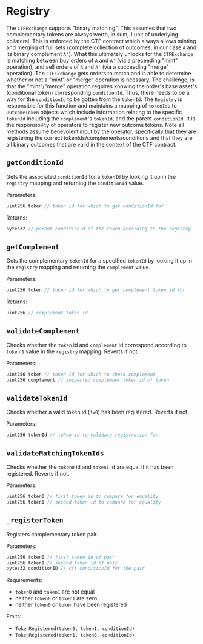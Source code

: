 # Registry

The `CTFExchange` supports "binary matching". This assumes that two complementary tokens are always worth, in sum, 1 unit of underlying collateral. This is enforced by the CTF contract which always allows minting and merging of full sets (complete collection of outcomes, in our case `A` and its binary complement `A'`). What this ultimately unlocks for the `CTFExchange` is matching between buy orders of `A` and `A'` (via a preceeding "mint" operation), and sell orders of `A` and `A'` (via a succeeding "merge" operation). The `CTFExchange` gets orders to match and is able to determine whether or not a "mint" or "merge" operation is ncessary. The challenge, is that the "mint"/"merge" operation requires knowing the order's base asset's (conditional token) corresponding `conditionId`. Thus, there needs to be a way for the `conditionId` to be gotten from the `tokenId`. The `Registry` is responsible for this function and maintains a mapping of `tokenId`s to `OutcomeToken` objects which include information relating to the specific `tokenId` including the `complement`'s `tokenId`, and the parent `conditionId`. It is the responsibility of operators to register new outcome tokens. Note all methods assume benevolent input by the operator, specifically that they are registering the correct tokenIds/complements/conditions and that they are all binary outcomes that are valid in the context of the CTF contract.


## `getConditionId`

Gets the associated `conditionId` for a `tokenId` by looking it up in the `registry` mapping and returning the `conditionId` value.

Parameters:

```java
uint256 token // token id for which to get conditionId for
```

Returns:

```java
bytes32 // parent conditionId of the token according to the registry
```

## `getComplement`

Gets the complementary `tokenId` for a specified `tokenId` by looking it up in the `registry` mapping and returning the `complement` value. 

Parameters:

```java
uint256 token // token id for which to get complement token id for
```

Returns:

```java
uint256 // complement token id
```

## `validateComplement`

Checks whether the `token` id and `complement` id correspond according to `token`'s value in the `registry` mapping. Reverts if not.

Parameters:

```java
uint256 token // token id for which to check complement
uint256 complement // suspected complement token id of token
```

## `validateTokenId`

Checks whether a valid token id (`!=0`) has been registered. Reverts if not

Parameters:

```java
uint256 tokenId // token id to validate registration for
```

## `validateMatchingTokenIds`

Checks whether the `token0` id and `token1` id are equal if it has been registered. Reverts if not.

Parameters:

```java
uint256 token0 // first token id to compare for equality 
uint256 token1 // second token id to compare for equality
```

## `_registerToken`

Registers complementary token pair.

Parameters:

```java
uint256 token0 // first token id of pair
uint256 token1 // second token id of pair
bytes32 conditionID // cft conditionId for the pair
```

Requirements:

- `token0` and `token1` are not equal
- neither `token0` or `token1` are zero
- neither `token0` or `token` have been registered


Emits:

- `TokenRegistered(token0, token1, conditionId)`
- `TokenRegistered(token1, token0, conditionId)`

